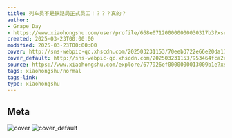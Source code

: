 ```yaml
---
title: 列车员不是铁路局正式员工！？？？真的？
author:
- Grape Day
- https://www.xiaohongshu.com/user/profile/668e071200000000030317b3?xsec_token=undefined
created: 2025-03-23T00:00:00
modified: 2025-03-23T00:00:00
cover: http://sns-webpic-qc.xhscdn.com/202503231153/70eeb3722e66e20da17edc960999b91a/1040g2sg31c7r96d1gu505pke0s90u5tjhros28o!nc_n_webp_prv_1
cover_default: http://sns-webpic-qc.xhscdn.com/202503231153/953464fca2ecd21ed2affea07487b573/1040g2sg31c7r96d1gu505pke0s90u5tjhros28o!nc_n_webp_mw_1
source: https://www.xiaohongshu.com/explore/677926ef0000000013009b1e?xsec_token=ABZbY_wNv2ZqePygBO8kszKBrpG1yR_m9KHkvv29JHzek=
tags: xiaohongshu/normal
tags-link:
type: xiaohongshu
---
```


## Meta

![cover](http://sns-webpic-qc.xhscdn.com/202503231153/70eeb3722e66e20da17edc960999b91a/1040g2sg31c7r96d1gu505pke0s90u5tjhros28o!nc_n_webp_prv_1)
![cover_default](http://sns-webpic-qc.xhscdn.com/202503231153/953464fca2ecd21ed2affea07487b573/1040g2sg31c7r96d1gu505pke0s90u5tjhros28o!nc_n_webp_mw_1)
